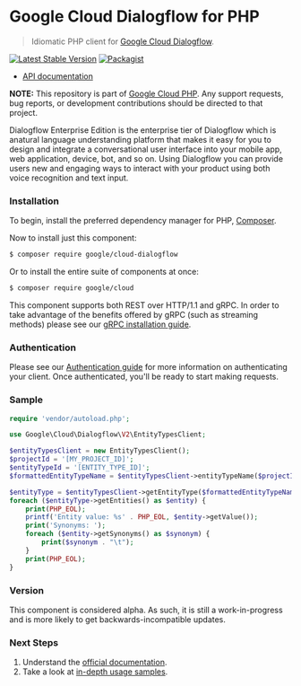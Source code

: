 # Google Cloud Dialogflow for PHP

> Idiomatic PHP client for [Google Cloud Dialogflow](https://cloud.google.com/dialogflow-enterprise/).

[![Latest Stable Version](https://poser.pugx.org/google/cloud-dialogflow/v/stable)](https://packagist.org/packages/google/cloud-dialogflow) [![Packagist](https://img.shields.io/packagist/dm/google/cloud-dialogflow.svg)](https://packagist.org/packages/google/cloud-dialogflow)

* [API documentation](http://googlecloudplatform.github.io/google-cloud-php/#/docs/cloud-dialogflow/latest)

**NOTE:** This repository is part of [Google Cloud PHP](https://github.com/googlecloudplatform/google-cloud-php). Any
support requests, bug reports, or development contributions should be directed to
that project.

Dialogflow Enterprise Edition is the enterprise tier of Dialogflow which is anatural language understanding platform
that makes it easy for you to design and integrate a conversational user interface into your mobile app, web application,
device, bot, and so on. Using Dialogflow you can provide users new and engaging ways to interact with your product using
both voice recognition and text input.

### Installation

To begin, install the preferred dependency manager for PHP, [Composer](https://getcomposer.org/).

Now to install just this component:

```sh
$ composer require google/cloud-dialogflow
```

Or to install the entire suite of components at once:

```sh
$ composer require google/cloud
```

This component supports both REST over HTTP/1.1 and gRPC. In order to take advantage of the benefits offered by gRPC (such as streaming methods)
please see our [gRPC installation guide](https://cloud.google.com/php/grpc).

### Authentication

Please see our [Authentication guide](https://github.com/GoogleCloudPlatform/google-cloud-php/blob/master/AUTHENTICATION.md) for more information
on authenticating your client. Once authenticated, you'll be ready to start making requests.

### Sample

```php
require 'vendor/autoload.php';

use Google\Cloud\Dialogflow\V2\EntityTypesClient;

$entityTypesClient = new EntityTypesClient();
$projectId = '[MY_PROJECT_ID]';
$entityTypeId = '[ENTITY_TYPE_ID]';
$formattedEntityTypeName = $entityTypesClient->entityTypeName($projectId, $entityTypeId);

$entityType = $entityTypesClient->getEntityType($formattedEntityTypeName);
foreach ($entityType->getEntities() as $entity) {
    print(PHP_EOL);
    printf('Entity value: %s' . PHP_EOL, $entity->getValue());
    print('Synonyms: ');
    foreach ($entity->getSynonyms() as $synonym) {
        print($synonym . "\t");
    }
    print(PHP_EOL);
}
```

### Version

This component is considered alpha. As such, it is still a work-in-progress and is more likely to get backwards-incompatible updates.

### Next Steps

1. Understand the [official documentation](https://cloud.google.com/dialogflow-enterprise/docs/).
2. Take a look at [in-depth usage samples](https://github.com/GoogleCloudPlatform/php-docs-samples/tree/master/dialogflow).
